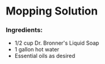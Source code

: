 # Mopping Solution
### Ingredients:
* 1/2 cup Dr. Bronner's Liquid Soap
* 1 gallon hot water
* Essential oils as desired